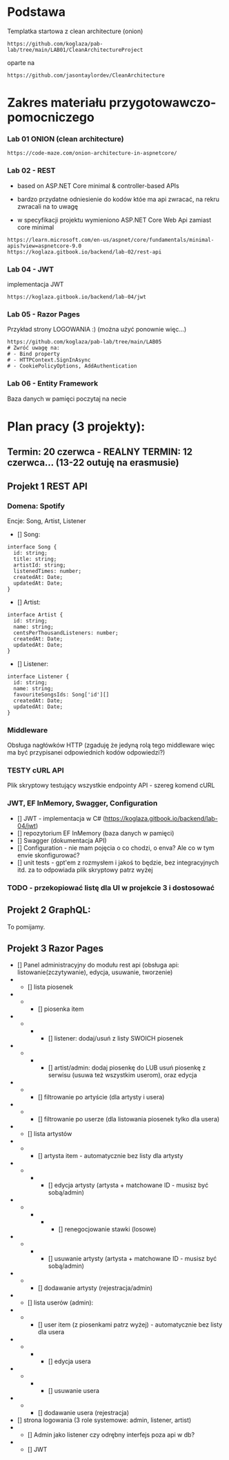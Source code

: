 # Podstawa

Templatka startowa z clean architecture (onion)

```
https://github.com/koglaza/pab-lab/tree/main/LAB01/CleanArchitectureProject
```
oparte na
```
https://github.com/jasontaylordev/CleanArchitecture
```

# Zakres materiału przygotowawczo-pomocniczego

### Lab 01 ONION (clean architecture)
```
https://code-maze.com/onion-architecture-in-aspnetcore/
```

### Lab 02 - REST 

- based on ASP.NET Core minimal & controller-based APIs

- bardzo przydatne odniesienie do kodów któe ma api zwracać, na rekru zwracali na to uwagę

- w specyfikacji projektu wymieniono ASP.NET Core Web Api zamiast core minimal

```
https://learn.microsoft.com/en-us/aspnet/core/fundamentals/minimal-apis?view=aspnetcore-9.0
https://koglaza.gitbook.io/backend/lab-02/rest-api
```


### Lab 04 - JWT

implementacja JWT 

```
https://koglaza.gitbook.io/backend/lab-04/jwt
```

### Lab 05 - Razor Pages

Przykład strony LOGOWANIA :) (można użyć ponownie więc...)
```
https://github.com/koglaza/pab-lab/tree/main/LAB05
# Zwróć uwagę na:
# - Bind property
# - HTTPContext.SignInAsync
# - CookiePolicyOptions, AddAuthentication
```

### Lab 06 - Entity Framework

Baza danych w pamięci poczytaj na necie 

# Plan pracy (3 projekty):

## Termin: 20 czerwca - REALNY TERMIN: 12 czerwca... (13-22 outuję na erasmusie)

## Projekt 1 REST API

### Domena: Spotify

Encje: Song, Artist, Listener

- [] Song:
```
interface Song {
  id: string;
  title: string;
  artistId: string;
  listenedTimes: number;
  createdAt: Date;
  updatedAt: Date;
}
```
- [] Artist:
```
interface Artist {
  id: string;
  name: string;
  centsPerThousandListeners: number;
  createdAt: Date;
  updatedAt: Date;
}
```
- [] Listener:
```
interface Listener {
  id: string;
  name: string;
  favouriteSongsIds: Song['id'][]
  createdAt: Date;
  updatedAt: Date;
}
```

### Middleware

Obsługa nagłówków HTTP (zgaduję że jedyną rolą tego middleware więc ma być przypisanei odpowiednich kodów odpowiedzi?)

### TESTY cURL API
Plik skryptowy testujący wszystkie endpointy API - szereg komend cURL

### JWT, EF InMemory, Swagger, Configuration

- [] JWT - implementacja w C# (https://koglaza.gitbook.io/backend/lab-04/jwt)
- [] repozytorium EF InMemory (baza danych w pamięci)
- [] Swagger (dokumentacja API)
- [] Configuration - nie mam pojęcia o co chodzi, o enva? Ale co w tym envie skonfigurować?
- [] unit tests - gpt'em z rozmysłem i jakoś to będzie, bez integracyjnych itd. za to odpowiada plik skryptowy patrz wyżej

### TODO - przekopiować listę dla UI w projekcie 3 i dostosować

## Projekt 2 GraphQL:

To pomijamy.

## Projekt 3 Razor Pages
- [] Panel administracyjny do modułu rest api (obsługa api: listowanie(zczytywanie), edycja, usuwanie, tworzenie)
- - [] lista piosenek
- - - [] piosenka item 
- - - - [] listener: dodaj/usuń z listy SWOICH piosenek
- - - - [] artist/admin: dodaj piosenkę do LUB usuń piosenkę z serwisu (usuwa też wszystkim userom), oraz edycja
- - - [] filtrowanie po artyście (dla artysty i usera)
- - - [] filtrowanie po userze (dla listowania piosenek tylko dla usera)
- - [] lista artystów
- - - [] artysta item - automatycznie bez listy dla artysty
- - - - [] edycja artysty (artysta + matchowane ID - musisz być sobą/admin)
- - - - - [] renegocjowanie stawki (losowe)
- - - - [] usuwanie artysty (artysta + matchowane ID - musisz być sobą/admin)
- - - [] dodawanie artysty (rejestracja/admin)
- - [] lista userów (admin):
- - - [] user item (z piosenkami patrz wyżej) - automatycznie bez listy dla usera
- - - - [] edycja usera
- - - - [] usuwanie usera
- - - [] dodawanie usera (rejestracja)
- [] strona logowania (3 role systemowe: admin, listener, artist)
- - [] Admin jako listener czy odrębny interfejs poza api w db?
- - [] JWT
